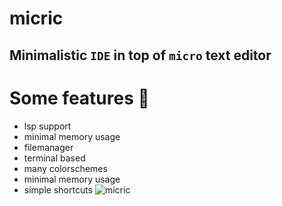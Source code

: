 # micric
## Minimalistic `IDE` in top of `micro` text editor

# Some features :muscle:
- lsp support
- minimal memory usage
- filemanager
- terminal based
- many colorschemes
- minimal memory usage
- simple shortcuts
![micric](https://cdn.discordapp.com/attachments/955362477137362954/969686986770227210/2022-04-29_22-49.png?raw=true)
